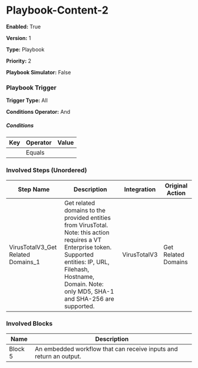# Playbook-Content-2




**Enabled:** True

**Version:** 1

**Type:** Playbook

**Priority:** 2

**Playbook Simulator:** False


### Playbook Trigger
**Trigger Type:** All

**Conditions Operator:** And

##### Conditions
|Key|Operator|Value|
|---|--------|-----|
||Equals||


### Involved Steps (Unordered)
|Step Name|Description|Integration|Original Action|
|---------|-----------|-----------|---------------|
|VirusTotalV3_Get Related Domains_1|Get related domains to the provided entities from VirusTotal. Note: this action requires a VT Enterprise token. Supported entities: IP, URL, Filehash, Hostname, Domain. Note: only MD5, SHA-1 and SHA-256 are supported.|VirusTotalV3|Get Related Domains|

### Involved Blocks
|Name|Description|
|----|-----------|
|Block 5|An embedded workflow that can receive inputs and return an output.|
